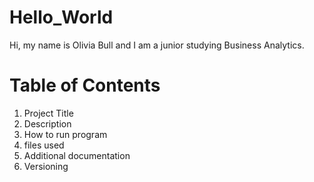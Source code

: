 # Hello_World

Hi, my name is Olivia Bull and I am a junior studying Business Analytics.

# Table of Contents
1. Project Title
2. Description
3. How to run program
4. files used
5. Additional documentation
6. Versioning

